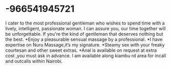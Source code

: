 # -966541945721
I cater to the most professional gentleman who wishes to spend time with a lively, intelligent, passionate woman. I can assure you, our time together will be unforgettable. If you're the kind of gentleman that deserves nothing but the best. *Enjoy a pleasurable sensual massage by a professional. *I have expertise on Nuru Massage,it’s my signature. *Steamy sex with your freaky courtesan and other sweet extras. *Anal is available on request at extra cost ,you must ask in advance. I am available along kiambu rd area for incall and outcalls within Nairobi. 
